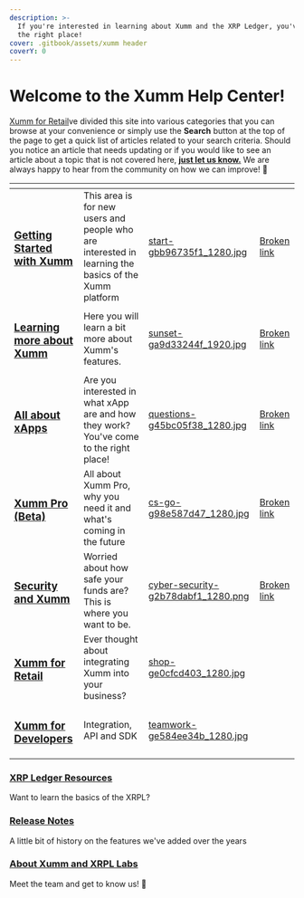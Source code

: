 ```yaml
---
description: >-
  If you're interested in learning about Xumm and the XRP Ledger, you've come to
  the right place!
cover: .gitbook/assets/xumm header
coverY: 0
---
```


# Welcome to the Xumm Help Center!

[Xumm for Retail](broken-reference)ve divided this site into various categories that you can browse at your convenience or simply use the **Search** button at the top of the page to get a quick list of articles related to your search criteria. Should you notice an article that needs updating or if you would like to see an article about a topic that is not covered here, [**just let us know.**](https://xumm.app/detect/xapp:xumm.support?ref=helpcenter) We are always happy to hear from the community on how we can improve! 🤗

<table data-view="cards"><thead><tr><th></th><th></th><th data-hidden data-card-cover data-type="files"></th><th data-hidden data-card-target data-type="content-ref"></th></tr></thead><tbody><tr><td><h3><a href="broken-reference">Getting Started with Xumm</a></h3></td><td>This area is for new users and people who are interested in learning the basics of the Xumm platform</td><td><a href=".gitbook/assets/start-gbb96735f1_1280.jpg">start-gbb96735f1_1280.jpg</a></td><td><a href="broken-reference">Broken link</a></td></tr><tr><td><h3><a href="broken-reference">Learning more about Xumm</a></h3></td><td>Here you will learn a bit more about Xumm's features.</td><td><a href=".gitbook/assets/sunset-ga9d33244f_1920.jpg">sunset-ga9d33244f_1920.jpg</a></td><td><a href="broken-reference">Broken link</a></td></tr><tr><td><h3><a href="https://app.gitbook.com/s/OBM07b1hcUViekkdOdhl/security/xumm-tangem-card">All about xApps</a></h3></td><td>Are you interested in what xApp are and how they work? You've come to the right place!</td><td><a href=".gitbook/assets/questions-g45bc05f38_1280.jpg">questions-g45bc05f38_1280.jpg</a></td><td><a href="broken-reference">Broken link</a></td></tr><tr><td><h3><a href="broken-reference">Xumm Pro (Beta)</a></h3></td><td>All about Xumm Pro, why you need it and what's coming in the future</td><td><a href=".gitbook/assets/cs-go-g98e587d47_1280.jpg">cs-go-g98e587d47_1280.jpg</a></td><td><a href="broken-reference">Broken link</a></td></tr><tr><td><h3><a href="broken-reference">Security and Xumm</a></h3></td><td>Worried about how safe your funds are? This is where you want to be.</td><td><a href=".gitbook/assets/cyber-security-g2b78dabf1_1280.png">cyber-security-g2b78dabf1_1280.png</a></td><td><a href="broken-reference">Broken link</a></td></tr><tr><td><h3><a href="broken-reference">Xumm for Retail</a></h3></td><td>Ever thought about integrating Xumm into your business?</td><td><a href=".gitbook/assets/shop-ge0cfcd403_1280.jpg">shop-ge0cfcd403_1280.jpg</a></td><td></td></tr><tr><td><h3><a href="broken-reference">Xumm for Developers</a></h3></td><td>Integration, API and SDK</td><td><a href=".gitbook/assets/teamwork-ge584ee34b_1280.jpg">teamwork-ge584ee34b_1280.jpg</a></td><td></td></tr></tbody></table>

###

### [XRP Ledger Resources](broken-reference)

Want to learn the basics of the XRPL?&#x20;

### [Release Notes](broken-reference)

A little bit of history on the features we've added over the years

### [About Xumm and XRPL Labs](broken-reference)

Meet the team and get to know us! 🤗







